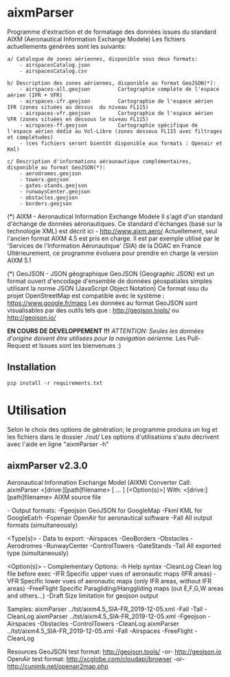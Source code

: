 # aixmParser

Programme d'extraction et de formatage des données issues du standard AIXM (Aeronautical Information Exchange Modele)
Les fichiers actuellements générées sont les suivants:

	a/ Catalogue de zones aériennes, disponible sous deux formats:
		- airspacesCatalog.json
		- airspacesCatalog.csv

	b/ Description des zones aériennes, disponible au format GeoJSON(*):
		- airspaces-all.geojson			Cartographie complète de l'espace aérien (IFR + VFR)
		- airspaces-ifr.geojson			Cartographie de l'espace aérien IFR (zones situées au dessus  du niveau FL115)
		- airspaces-vfr.geojson			Cartographie de l'espace aérien VFR (zones situées en dessous le niveau FL115)
		- airspaces-ff.geojson			Cartographie spécifique de l'espace aérien dédié au Vol-Libre (zones dessous FL115 avec filtrages et complétudes)
		- (ces fichiers seront bientôt disponible aux formats : Openair et Kml) 

	c/ Description d'informations aéraunautique complémentaires, disponible au format GeoJSON(*):
		- aerodromes.geojson
		- towers.geojson
		- gates-stands.geojson
		- runwaysCenter.geojson
		- obstacles.geojson
		- borders.geojson

(*) AIXM - Aeronautical Information Exchange Modele
	Il s'agit d'un standard d'échange de données aéronautiques. 
	Ce standard d'échanges (basé sur la technologie XML) est décrit ici - http://www.aixm.aero/
    Actuellement, seul l'ancien format AIXM 4.5 est pris en charge.
    Il est par exemple utilisé par le 'Services de l'Information Aéronautique' (SIA) de la DGAC en France
	Ultérieurement, ce programme évoluera pour prendre en charge la version AIXM 5.1

(*) GeoJSON - JSON géographique
	GeoJSON (Geographic JSON) est un format ouvert d'encodage d'ensemble de données géospatiales simples utilisant la norme JSON (JavaScript Object Notation)
	Ce format issu du projet OpenStreetMap est compatible avec le système : https://www.google.fr/maps
	Les données au format GeoJSON sont visualisables par des outils tels que : http://geojson.tools/   ou   http://geojson.io/



**EN COURS DE DEVELOPPEMENT !!!**
*ATTENTION: Seules les données d'origine doivent être utilisées pour la navigation aérienne.*
Les Pull-Request et Issues sont les bienvenues :)


## Installation

```
pip install -r requirements.txt
```



# Utilisation

Selon le choix des options de génération; le programme produira un log et les fichiers dans le dossier ./out/
Les options d'utilisations s'auto décrivent avec l'aide en ligne "aixmParser -h"

aixmParser v2.3.0
-----------------
Aeronautical Information Exchange Model (AIXM) Converter
Call: aixmParser <[drive:][path]filename> <Format> <Type> [<Type2> ... <TypeN>] [<Option(s)>]
With:
  <[drive:][path]filename>       AIXM source file

  <Format> - Output formats:
    -Fgeojson        GeoJSON for GoogleMap
    -Fkml            KML for GoogleEatrh
    -Fopenair        OpenAir for aeronautical software
    -Fall            All output formats (simultaneously)

  <Type(s)> - Data to export:
    -Airspaces
    -GeoBorders
    -Obstacles
    -Aerodromes
    -RunwayCenter
    -ControlTowers
    -GateStands
    -Tall           All exported type (simultaneously)

  <Option(s)> - Complementary Options:
    -h              Help syntax
    -CleanLog       Clean log file before exec
    -IFR            Specific upper vues of aeronautic maps (IFR areas)
    -VFR            Specific lower vues of aeronautic maps (only IFR areas, without IFR areas)
    -FreeFlight     Specific Paragliding/Hanggliding maps (out E,F,G,W areas and others...)
    -Draft          Size limitation for geojson output

  Samples: aixmParser ../tst/aixm4.5_SIA-FR_2019-12-05.xml -Fall -Tall -CleanLog
           aixmParser ../tst/aixm4.5_SIA-FR_2019-12-05.xml -Fgeojson -Airspaces -Obstacles -ControlTowers -CleanLog
           aixmParser ../tst/aixm4.5_SIA-FR_2019-12-05.xml -Fall -Airspaces -FreeFlight -CleanLog

  Resources
     GeoJSON test format: http://geojson.tools/  -or-  http://geojson.io
     OpenAir test format: http://xcglobe.com/cloudapi/browser  -or-  http://cunimb.net/openair2map.php
